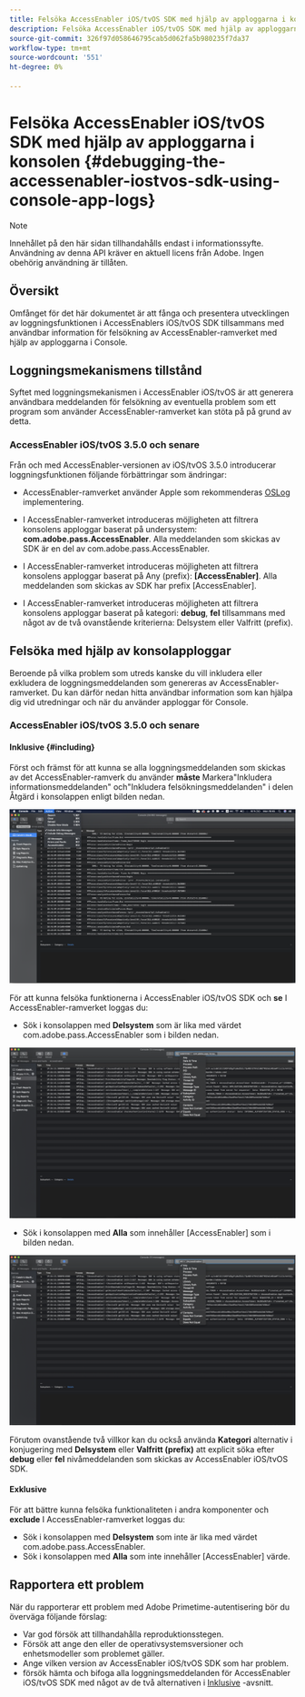 ```yaml
---
title: Felsöka AccessEnabler iOS/tvOS SDK med hjälp av apploggarna i konsolen
description: Felsöka AccessEnabler iOS/tvOS SDK med hjälp av apploggarna i konsolen
source-git-commit: 326f97d058646795cab5d062fa5b980235f7da37
workflow-type: tm+mt
source-wordcount: '551'
ht-degree: 0%

---
```



# Felsöka AccessEnabler iOS/tvOS SDK med hjälp av apploggarna i konsolen {#debugging-the-accessenabler-iostvos-sdk-using-console-app-logs}

>[!NOTE]
>
>Innehållet på den här sidan tillhandahålls endast i informationssyfte. Användning av denna API kräver en aktuell licens från Adobe. Ingen obehörig användning är tillåten.


## Översikt

Omfånget för det här dokumentet är att fånga och presentera utvecklingen av loggningsfunktionen i AccessEnablers iOS/tvOS SDK tillsammans med användbar information för felsökning av AccessEnabler-ramverket med hjälp av apploggarna i Console.

## Loggningsmekanismens tillstånd

Syftet med loggningsmekanismen i AccessEnabler iOS/tvOS är att generera användbara meddelanden för felsökning av eventuella problem som ett program som använder AccessEnabler-ramverket kan stöta på på grund av detta.

### AccessEnabler iOS/tvOS 3.5.0 och senare

Från och med AccessEnabler-versionen av iOS/tvOS 3.5.0 introducerar loggningsfunktionen följande förbättringar som ändringar:

* AccessEnabler-ramverket använder Apple som rekommenderas [OSLog](https://developer.apple.com/documentation/os/oslog) implementering.

* I AccessEnabler-ramverket introduceras möjligheten att filtrera konsolens apploggar baserat på undersystem: **com.adobe.pass.AccessEnabler**. Alla meddelanden som skickas av SDK är en del av com.adobe.pass.AccessEnabler.

* I AccessEnabler-ramverket introduceras möjligheten att filtrera konsolens apploggar baserat på Any (prefix): **[AccessEnabler]**. Alla meddelanden som skickas av SDK har prefix [AccessEnabler].

* I AccessEnabler-ramverket introduceras möjligheten att filtrera konsolens apploggar baserat på kategori: **debug**, **fel** tillsammans med något av de två ovanstående kriterierna: Delsystem eller Valfritt (prefix).

## Felsöka med hjälp av konsolapploggar

Beroende på vilka problem som utreds kanske du vill inkludera eller exkludera de loggningsmeddelanden som genereras av AccessEnabler-ramverket. Du kan därför nedan hitta användbar information som kan hjälpa dig vid utredningar och när du använder apploggar för Console.


### AccessEnabler iOS/tvOS 3.5.0 och senare

#### Inklusive {#including}

Först och främst för att kunna se alla loggningsmeddelanden som skickas av det AccessEnabler-ramverk du använder **måste** Markera&quot;Inkludera informationsmeddelanden&quot; och&quot;Inkludera felsökningsmeddelanden&quot; i delen Åtgärd i konsolappen enligt bilden nedan.

![](assets/include-info-debug-msg.png)


För att kunna felsöka funktionerna i AccessEnabler iOS/tvOS SDK och **se** I AccessEnabler-ramverket loggas du:

* Sök i konsolappen med **Delsystem** som är lika med värdet com.adobe.pass.AccessEnabler som i bilden nedan.

![](assets/subsys-console-app.png)

* Sök i konsolappen med **Alla** som innehåller
   [AccessEnabler] som i bilden nedan.

![](assets/any-optn-console-app.png)

Förutom ovanstående två villkor kan du också använda **Kategori** alternativ i konjugering med **Delsystem** eller **Valfritt (prefix)** att explicit söka efter **debug** eller **fel** nivåmeddelanden som skickas av AccessEnabler iOS/tvOS SDK.

#### Exklusive

För att bättre kunna felsöka funktionaliteten i andra komponenter och **exclude** I AccessEnabler-ramverket loggas du:

* Sök i konsolappen med **Delsystem** som inte är lika med värdet com.adobe.pass.AccessEnabler.
* Sök i konsolappen med **Alla** som inte innehåller [AccessEnabler] värde.

## Rapportera ett problem

När du rapporterar ett problem med Adobe Primetime-autentisering bör du överväga följande förslag:

* Var god försök att tillhandahålla reproduktionsstegen.
* Försök att ange den eller de operativsystemsversioner och enhetsmodeller som problemet gäller.
* Ange vilken version av AccessEnabler iOS/tvOS SDK som har problem.
* försök hämta och bifoga alla loggningsmeddelanden för AccessEnabler iOS/tvOS SDK med något av de två alternativen i [Inklusive](#including) -avsnitt.
